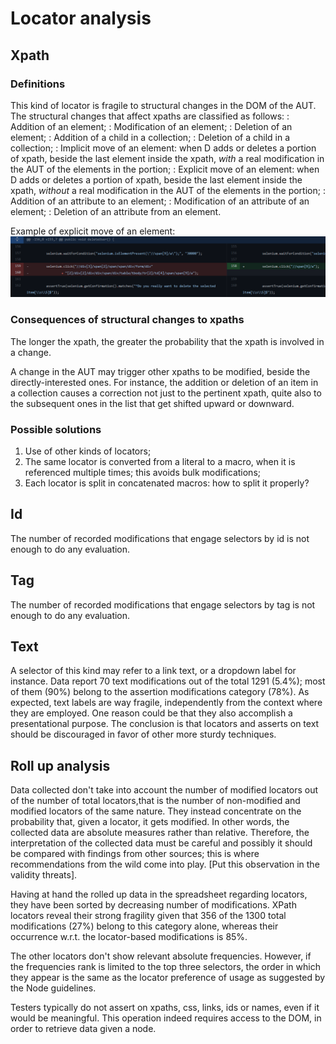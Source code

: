 # Locator analysis

## Xpath

### Definitions

This kind of locator is fragile to structural changes in the DOM of the AUT. The structural changes that affect xpaths are classified as follows:
: Addition of an element;
: Modification of an element;
: Deletion of an element;
: Addition of a child in a collection;
: Deletion of a child in a collection;
: Implicit move of an element: when D adds or deletes a portion of xpath, beside the last element inside the xpath, *with* a real modification in the AUT of the elements in the portion;
: Explicit move of an element: when D adds or deletes a portion of xpath, beside the last element inside the xpath, *without* a real modification in the AUT of the elements in the portion;
: Addition of an attribute to an element;
: Modification of an attribute of an element;
: Deletion of an attribute from an element.

Example of explicit move of an element: ![Move element](<./DiffExamples/XpathMoveElement.png>)

### Consequences of structural changes to xpaths

The longer the xpath, the greater the probability that the xpath is involved in a change.

A change in the AUT may trigger other xpaths to be modified, beside the directly-interested ones. For instance, the addition or deletion of an item in a collection causes a correction not just to the pertinent xpath, quite also to the subsequent ones in the list that get shifted upward or downward.

### Possible solutions

1. Use of other kinds of locators;
2. The same locator is converted from a literal to a macro, when it is referenced multiple times; this avoids bulk modifications;
3. Each locator is split in concatenated macros: how to split it properly?

## Id

The number of recorded modifications that engage selectors by id is not enough to do any evaluation.

## Tag

The number of recorded modifications that engage selectors by tag is not enough to do any evaluation.

## Text

A selector of this kind may refer to a link text, or a dropdown label for instance.
Data report 70 text modifications out of the total 1291 (5.4%); most of them (90%) belong to the assertion modifications category (78%). As expected, text labels are way fragile, independently from the context where they are employed. One reason could be that they also accomplish a presentational purpose.
The conclusion is that locators and asserts on text should be discouraged in favor of other more sturdy techniques.

## Roll up analysis

Data collected don't take into account the number of modified locators out of the number of total locators,that is the number of non-modified and modified locators of the same nature. They instead concentrate on the probability that, given a locator, it gets modified. In other words, the collected data are absolute measures rather than relative.
Therefore, the interpretation of the collected data must be careful and possibly it should be compared with findings from other sources; this is where recommendations from the wild come into play. [Put this observation in the validity threats].

Having at hand the rolled up data in the spreadsheet regarding locators, they have been sorted by decreasing number of modifications.
XPath locators reveal their strong fragility given that 356 of the 1300 total modifications (27%) belong to this category alone, whereas their occurrence w.r.t. the locator-based modifications is 85%.

The other locators don't show relevant absolute frequencies. However, if the frequencies rank is limited to the top three selectors, the order in which they appear is the same as the locator preference of usage as suggested by the Node guidelines.

Testers typically do not assert on xpaths, css, links, ids or names, even if it would be meaningful. This operation indeed requires access to the DOM, in order to retrieve data given a node.
